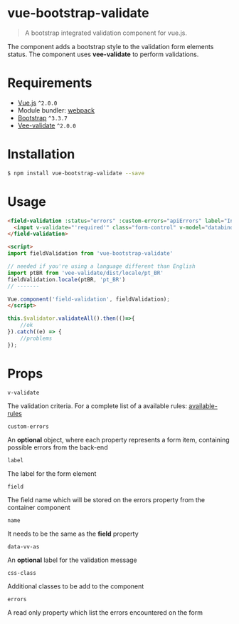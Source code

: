 # vue-bootstrap-validate 

> A bootstrap integrated validation component for vue.js.

The component adds a bootstrap style to the validation form elements status. The component uses **vee-validate** to perform validations.  

# Requirements

- [Vue.js](https://github.com/vuejs/vue) `^2.0.0`
- Module bundler: [webpack](https://github.com/webpack/webpack)
- [Bootstrap](getbootstrap.com) `^3.3.7`
- [Vee-validate](http://vee-validate.logaretm.com/) `^2.0.0`

# Installation

``` bash
$ npm install vue-bootstrap-validate --save
```

# Usage
``` html
<field-validation :status="errors" :custom-errors="apiErrors" label="Input label" field="data">
  <input v-validate="'required'" class="form-control" v-model="databind" name="data" data-vv-as="data-to-show" type="text" />
</field-validation> 

<script>
import fieldValidation from 'vue-bootstrap-validate'

// needed if you're using a language different than English
import ptBR from 'vee-validate/dist/locale/pt_BR'
fieldValidation.locale(ptBR, 'pt_BR')
// -------

Vue.component('field-validation', fieldValidation);
</script>
```

```javascript
this.$validator.validateAll().then(()=>{
    //ok
}).catch((e) => {
    //problems
});
```

# Props

`v-validate`

The validation criteria. For a complete list of a available rules: [available-rules](http://vee-validate.logaretm.com/rules.html#available-rules)

`custom-errors`

An **optional** object, where each property represents a form item, containing possible errors from the back-end

`label`

The label for the form element

`field`

The field name which will be stored on the errors property from the container component

`name`

It needs to be the same as the **field** property

`data-vv-as`

An **optional** label for the validation message 

`css-class`

Additional classes to be add to the component

`errors`

A read only property which list the errors encountered on the form